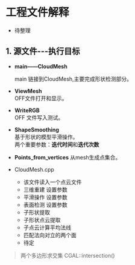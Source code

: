# 工程文件解释
- 待整理

## 1. 源文件---执行目标

- **main——CloudMesh**  

  main 链接到CloudMesh,主要完成形状检测部分。  

- **ViewMesh**  
  OFF文件打开和显示。

- **WriteRGB**  
  OFF 文件写入测试。

- **ShapeSmoothing**  
  基于形状的模型平滑操作。  
  两个重要参数：**迭代时间**和**迭代次数**

- **Points_from_vertices**
  从mesh生成点集合。

- CloudMesh.cpp  
  - 该文件读入一个点云文件
  - 三维重建 设置参数
  - 平滑操作 设置参数
  - 表面检测 设置参数
  - 子形状提取
  - 子形状点云提取
  - 子点云计算平均法线
  - 匹配法向对立的两个面
  - 待定


> 两个多边形求交集
> CGAL::intersection()

